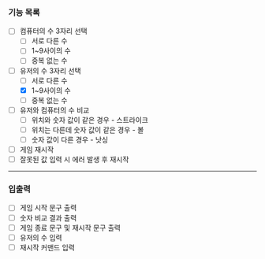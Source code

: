 ### 기능 목록
 - [ ] 컴퓨터의 수 3자리 선택
   - [ ] 서로 다른 수
   - [ ] 1~9사이의 수
   - [ ] 중복 없는 수
 - [ ] 유저의 수 3자리 선택
   - [ ] 서로 다른 수
   - [x] 1~9사이의 수
   - [ ] 중복 없는 수
 - [ ] 유저와 컴퓨터의 수 비교
   - [ ] 위치와 숫자 값이 같은 경우 - 스트라이크
   - [ ] 위치는 다른데 숫자 값이 같은 경우 - 볼
   - [ ] 숫자 값이 다른 경우 - 낫싱
 - [ ] 게임 재시작
 - [ ] 잘못된 값 입력 시 에러 발생 후 재시작

---
### 입출력
 - [ ] 게임 시작 문구 출력
 - [ ] 숫자 비교 결과 출력
 - [ ] 게임 종료 문구 및 재시작 문구 출력
 - [ ] 유저의 수 입력
 - [ ] 재시작 커맨드 입력